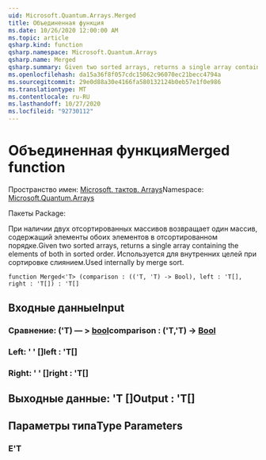 ```yaml
---
uid: Microsoft.Quantum.Arrays.Merged
title: Объединенная функция
ms.date: 10/26/2020 12:00:00 AM
ms.topic: article
qsharp.kind: function
qsharp.namespace: Microsoft.Quantum.Arrays
qsharp.name: Merged
qsharp.summary: Given two sorted arrays, returns a single array containing the elements of both in sorted order. Used internally by merge sort.
ms.openlocfilehash: da15a36f8f057cdc15062c96070ec21becc4794a
ms.sourcegitcommit: 29e0d88a30e4166fa580132124b0eb57e1f0e986
ms.translationtype: MT
ms.contentlocale: ru-RU
ms.lasthandoff: 10/27/2020
ms.locfileid: "92730112"
---
```

# <a name="merged-function"></a><span data-ttu-id="75fc3-102">Объединенная функция</span><span class="sxs-lookup"><span data-stu-id="75fc3-102">Merged function</span></span>

<span data-ttu-id="75fc3-103">Пространство имен: [Microsoft. тактов. Arrays](xref:Microsoft.Quantum.Arrays)</span><span class="sxs-lookup"><span data-stu-id="75fc3-103">Namespace: [Microsoft.Quantum.Arrays](xref:Microsoft.Quantum.Arrays)</span></span>

<span data-ttu-id="75fc3-104">Пакеты [](https://nuget.org/packages/)</span><span class="sxs-lookup"><span data-stu-id="75fc3-104">Package: [](https://nuget.org/packages/)</span></span>


<span data-ttu-id="75fc3-105">При наличии двух отсортированных массивов возвращает один массив, содержащий элементы обоих элементов в отсортированном порядке.</span><span class="sxs-lookup"><span data-stu-id="75fc3-105">Given two sorted arrays, returns a single array containing the elements of both in sorted order.</span></span> <span data-ttu-id="75fc3-106">Используется для внутренних целей при сортировке слиянием.</span><span class="sxs-lookup"><span data-stu-id="75fc3-106">Used internally by merge sort.</span></span>

```qsharp
function Merged<'T> (comparison : (('T, 'T) -> Bool), left : 'T[], right : 'T[]) : 'T[]
```


## <a name="input"></a><span data-ttu-id="75fc3-107">Входные данные</span><span class="sxs-lookup"><span data-stu-id="75fc3-107">Input</span></span>

### <a name="comparison--tt---bool"></a><span data-ttu-id="75fc3-108">Сравнение: ('T) — > [bool](xref:microsoft.quantum.lang-ref.bool)</span><span class="sxs-lookup"><span data-stu-id="75fc3-108">comparison : ('T,'T) -> [Bool](xref:microsoft.quantum.lang-ref.bool)</span></span>




### <a name="left--t"></a><span data-ttu-id="75fc3-109">Left: ' ' []</span><span class="sxs-lookup"><span data-stu-id="75fc3-109">left : 'T[]</span></span>




### <a name="right--t"></a><span data-ttu-id="75fc3-110">Right: ' ' []</span><span class="sxs-lookup"><span data-stu-id="75fc3-110">right : 'T[]</span></span>





## <a name="output--t"></a><span data-ttu-id="75fc3-111">Выходные данные: 'T []</span><span class="sxs-lookup"><span data-stu-id="75fc3-111">Output : 'T[]</span></span>



## <a name="type-parameters"></a><span data-ttu-id="75fc3-112">Параметры типа</span><span class="sxs-lookup"><span data-stu-id="75fc3-112">Type Parameters</span></span>

### <a name="t"></a><span data-ttu-id="75fc3-113">Е</span><span class="sxs-lookup"><span data-stu-id="75fc3-113">'T</span></span>

